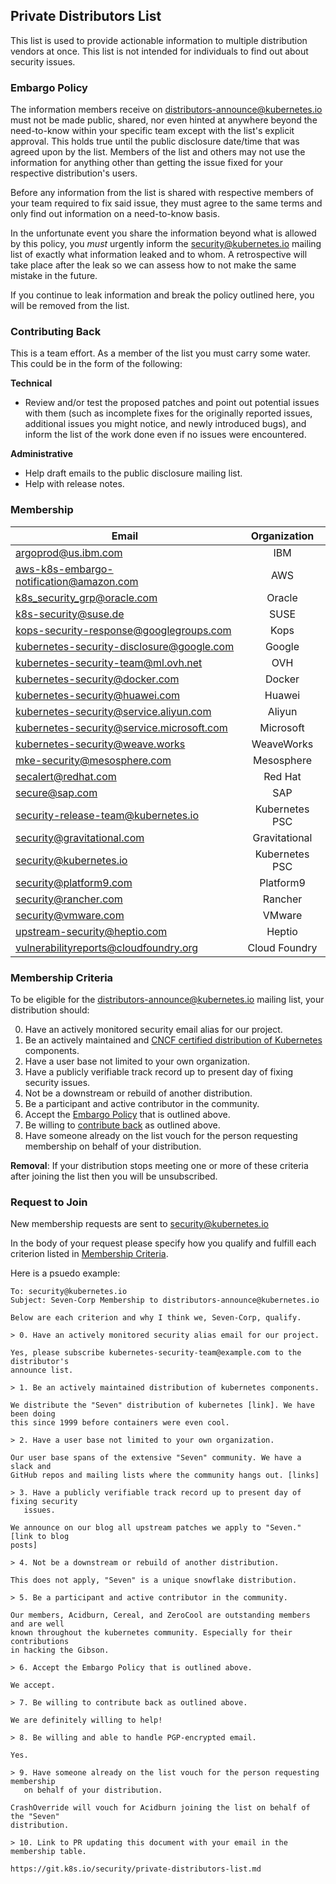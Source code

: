 ## Private Distributors List

This list is used to provide actionable information to multiple distribution
vendors at once. This list is not intended for individuals to find out about
security issues.

### Embargo Policy

The information members receive on distributors-announce@kubernetes.io must not be
made public, shared, nor even hinted at anywhere beyond the need-to-know within
your specific team except with the list's explicit approval. This holds
true until the public disclosure date/time that was agreed upon by the list.
Members of the list and others may not use the information for anything other
than getting the issue fixed for your respective distribution's users.

Before any information from the list is shared with respective members of your
team required to fix said issue, they must agree to the same terms and only
find out information on a need-to-know basis.

In the unfortunate event you share the information beyond what is allowed by
this policy, you _must_ urgently inform the security@kubernetes.io
mailing list of exactly what information
leaked and to whom. A retrospective will take place after the leak so
we can assess how to not make the same mistake in the future.

If you continue to leak information and break the policy outlined here, you
will be removed from the list.

### Contributing Back

This is a team effort. As a member of the list you must carry some water. This
could be in the form of the following:

**Technical**

- Review and/or test the proposed patches and point out potential issues with
  them (such as incomplete fixes for the originally reported issues, additional
  issues you might notice, and newly introduced bugs), and inform the list of the
  work done even if no issues were encountered.

**Administrative**

- Help draft emails to the public disclosure mailing list.
- Help with release notes.

### Membership


| Email		| Organization	|
| ------------- |:-------------:|
| argoprod@us.ibm.com | IBM |
| aws-k8s-embargo-notification@amazon.com | AWS |
| k8s_security_grp@oracle.com | Oracle |
| k8s-security@suse.de | SUSE |
| kops-security-response@googlegroups.com | Kops |
| kubernetes-security-disclosure@google.com | Google |
| kubernetes-security-team@ml.ovh.net | OVH |
| kubernetes-security@docker.com | Docker |
| kubernetes-security@huawei.com | Huawei |
| kubernetes-security@service.aliyun.com | Aliyun |
| kubernetes-security@service.microsoft.com | Microsoft |
| kubernetes-security@weave.works | WeaveWorks |
| mke-security@mesosphere.com | Mesosphere |
| secalert@redhat.com | Red Hat |
| secure@sap.com | SAP |
| security-release-team@kubernetes.io | Kubernetes PSC |
| security@gravitational.com | Gravitational |
| security@kubernetes.io | Kubernetes PSC |
| security@platform9.com | Platform9 |
| security@rancher.com | Rancher |
| security@vmware.com | VMware |
| upstream-security@heptio.com | Heptio |
| vulnerabilityreports@cloudfoundry.org | Cloud Foundry |

### Membership Criteria

To be eligible for the distributors-announce@kubernetes.io mailing list, your
distribution should:

0. Have an actively monitored security email alias for our project.
1. Be an actively maintained and [CNCF certified distribution of
   Kubernetes][conformance] components.
2. Have a user base not limited to your own organization.
3. Have a publicly verifiable track record up to present day of fixing security
   issues.
4. Not be a downstream or rebuild of another distribution.
5. Be a participant and active contributor in the community.
6. Accept the [Embargo Policy](#embargo-policy) that is outlined above.
7. Be willing to [contribute back](#contributing-back) as outlined above.
8. Have someone already on the list vouch for the person requesting membership
   on behalf of your distribution.

[conformance]: https://www.cncf.io/certification/software-conformance/

**Removal**: If your distribution stops meeting one or more of these criteria
after joining the list then you will be unsubscribed.

### Request to Join

New membership requests are sent to security@kubernetes.io

In the body of your request please specify how you qualify and fulfill each
criterion listed in [Membership Criteria](#membership-criteria).

Here is a psuedo example:

```
To: security@kubernetes.io
Subject: Seven-Corp Membership to distributors-announce@kubernetes.io

Below are each criterion and why I think we, Seven-Corp, qualify.

> 0. Have an actively monitored security alias email for our project.

Yes, please subscribe kubernetes-security-team@example.com to the distributor's
announce list.

> 1. Be an actively maintained distribution of kubernetes components.

We distribute the "Seven" distribution of kubernetes [link]. We have been doing
this since 1999 before containers were even cool.

> 2. Have a user base not limited to your own organization.

Our user base spans of the extensive "Seven" community. We have a slack and
GitHub repos and mailing lists where the community hangs out. [links]

> 3. Have a publicly verifiable track record up to present day of fixing security
   issues.

We announce on our blog all upstream patches we apply to "Seven." [link to blog
posts]

> 4. Not be a downstream or rebuild of another distribution.

This does not apply, "Seven" is a unique snowflake distribution.

> 5. Be a participant and active contributor in the community.

Our members, Acidburn, Cereal, and ZeroCool are outstanding members and are well
known throughout the kubernetes community. Especially for their contributions
in hacking the Gibson.

> 6. Accept the Embargo Policy that is outlined above.

We accept.

> 7. Be willing to contribute back as outlined above.

We are definitely willing to help!

> 8. Be willing and able to handle PGP-encrypted email.

Yes.

> 9. Have someone already on the list vouch for the person requesting membership
   on behalf of your distribution.

CrashOverride will vouch for Acidburn joining the list on behalf of the "Seven"
distribution.

> 10. Link to PR updating this document with your email in the membership table.

https://git.k8s.io/security/private-distributors-list.md
```



